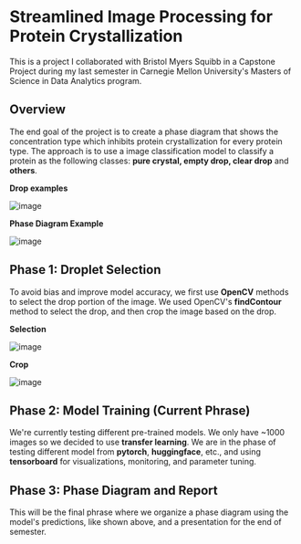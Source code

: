 # Streamlined Image Processing for Protein Crystallization

This is a project I collaborated with Bristol Myers Squibb in a Capstone Project during my last semester in Carnegie Mellon University's Masters of Science in Data Analytics program.

## Overview

The end goal of the project is to create a phase diagram that shows the concentration type which inhibits protein crystallization for every protein type. The approach is to use a image classification model to classify a protein as the following classes: **pure crystal, empty drop, clear drop** and **others**. 

**Drop examples**

![image](https://github.com/RichardWang2/BMS_Project/assets/41966482/934357ce-af91-41cb-b091-1710ace811b3)

**Phase Diagram Example**

![image](https://github.com/RichardWang2/BMS_Project/assets/41966482/58b98532-f3f8-420b-83f1-c4118db41a75)

## Phase 1: Droplet Selection

To avoid bias and improve model accuracy, we first use **OpenCV** methods to select the drop portion of the image. We used OpenCV's **findContour** method to select the drop, and then crop the image based on the drop.

**Selection**

![image](https://github.com/RichardWang2/BMS_Project/assets/41966482/2ed52475-45a9-4945-9628-f245d3d1a2fe)

**Crop**

![image](https://github.com/RichardWang2/BMS_Project/assets/41966482/70b8350b-fb1a-4b3b-97a4-ddf8098619f6)


## Phase 2: Model Training (Current Phrase)

We're currently testing different pre-trained models. We only have ~1000 images so we decided to use **transfer learning**. We are in the phase of testing different model from **pytorch**, **huggingface**, etc., and using **tensorboard** for visualizations, monitoring, and parameter tuning.

## Phase 3: Phase Diagram and Report

This will be the final phrase where we organize a phase diagram using the model's predictions, like shown above, and a presentation for the end of semester.

